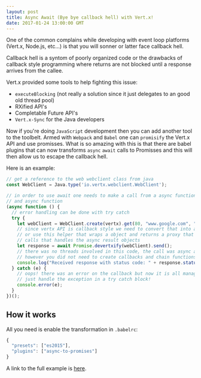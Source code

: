 ```yaml
---
layout: post
title: Async Await (Bye bye callback hell) with Vert.x!
date: 2017-01-24 13:00:00 GMT
---
```


One of the common complains while developing with event loop platforms (Vert.x, Node.js, etc...) is that you will sonner or latter face callback hell.

Callback hell is a syntom of poorly organized code or the drawbacks of callback style programming where returns are not blocked until a response arrives from the callee.

Vert.x provided some tools to help fighting this issue:

* `executeBlocking` (not really a solution since it just delegates to an good old thread pool)
* RXified API's
* Completable Future API's
* `Vert.x-Sync` for the Java developers

Now if you're doing `JavaScript` development then you can add another tool to the toolbelt. Armed with `Webpack` and `Babel` one can `promisify` the Vert.x API and use promisses. What is so amazing with this is that there are babel plugins that can now transforms `async` `await` calls to Promisses and this will then allow us to escape the callback hell.

Here is an example:

```js
// get a reference to the web webclient class from java
const WebClient = Java.type('io.vertx.webclient.WebClient');

// in order to use await one needs to make a call from a async function, so we wrap our main code into
// and async function
(async function () {
  // error handling can be done with try catch
  try {
    let webClient = WebClient.create(vertx).get(80, "www.google.com", "/");
    // since vertx API is callback style we need to convert that into a Promise style, either you do it manually
    // or use this helper that wraps a object and returns a proxy that adds a extra last parameter to all method
    // calls that handles the async result objects
    let response = await Promise.devertxify(webClient).send();
    // there was no threads involved in this code, the call was async and run on vert.x event loop
    // however you did not need to create callbacks and chain functions! hurray!!!
    console.log("Received response with status code: " + response.statusCode());
  } catch (e) {
    // oops! there was an error on the callback but now it is all managed as if it was blocking code,
    // just handle the exception in a try catch block!
    console.error(e);
  }
})();
```

## How it works

All you need is enable the transformation in `.babelrc`:

```js
{
  "presets": ["es2015"],
  "plugins": ["async-to-promises"]
}
```

A link to the full example is [here](https://github.com/pmlopes/vertx3-nashorn.next/tree/master/examples/async-await).
